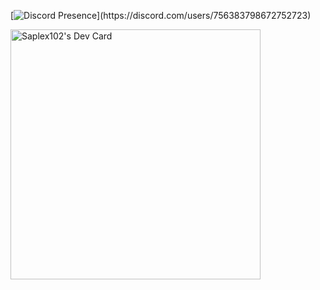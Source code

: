[![Discord Presence](https://lanyard.cnrad.dev/api/756383798672752723?light&bg=2f3136&animated=true&hideDiscrim=true&borderRadius=30px&idleMessage=Probably%20doing%20something%20else...)](https://discord.com/users/756383798672752723)

<a href="https://app.daily.dev/Saplex"><img src="https://api.daily.dev/devcards/8e116794e086403e9d882f073f820bce.png?r=csh" width="400" alt="Saplex102's Dev Card"/></a>
